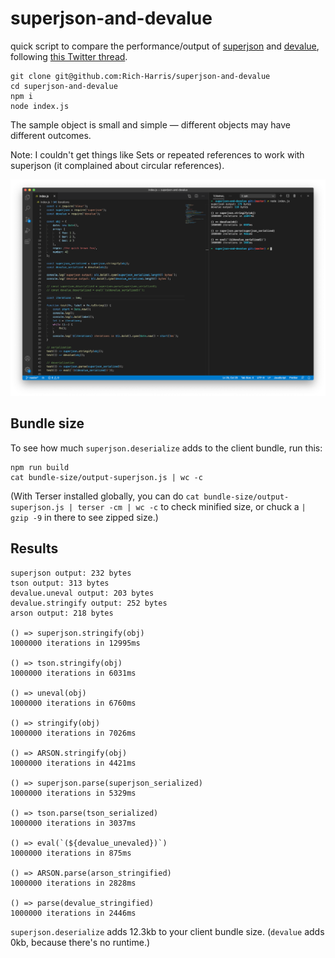 # superjson-and-devalue

quick script to compare the performance/output of [superjson](https://github.com/blitz-js/superjson) and [devalue](https://github.com/Rich-Harris/devalue), following [this Twitter thread](https://twitter.com/flybayer/status/1285964795183652867).

```
git clone git@github.com:Rich-Harris/superjson-and-devalue
cd superjson-and-devalue
npm i
node index.js
```

The sample object is small and simple — different objects may have different outcomes.

Note: I couldn't get things like Sets or repeated references to work with superjson (it complained about circular references).

![superjson and devalue results](results.png)

## Bundle size

To see how much `superjson.deserialize` adds to the client bundle, run this:

```
npm run build
cat bundle-size/output-superjson.js | wc -c
```

(With Terser installed globally, you can do `cat bundle-size/output-superjson.js | terser -cm | wc -c` to check minified size, or chuck a `| gzip -9` in there to see zipped size.)

## Results


```
superjson output: 232 bytes
tson output: 313 bytes
devalue.uneval output: 203 bytes
devalue.stringify output: 252 bytes
arson output: 218 bytes

() => superjson.stringify(obj)
1000000 iterations in 12995ms

() => tson.stringify(obj)
1000000 iterations in 6031ms

() => uneval(obj)
1000000 iterations in 6760ms

() => stringify(obj)
1000000 iterations in 7026ms

() => ARSON.stringify(obj)
1000000 iterations in 4421ms

() => superjson.parse(superjson_serialized)
1000000 iterations in 5329ms

() => tson.parse(tson_serialized)
1000000 iterations in 3037ms

() => eval(`(${devalue_unevaled})`)
1000000 iterations in 875ms

() => ARSON.parse(arson_stringified)
1000000 iterations in 2828ms

() => parse(devalue_stringified)
1000000 iterations in 2446ms
```

`superjson.deserialize` adds 12.3kb to your client bundle size. (`devalue` adds 0kb, because there's no runtime.)
